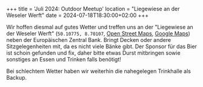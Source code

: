 +++
title = 'Juli 2024: Outdoor Meetup'
location = "Liegewiese an der Weseler Werft"
date = 2024-07-18T18:30:00+02:00
+++

Wir hoffen diesmal auf gutes Wetter und treffen uns an der "Liegewiese an der Weseler Werft" (`50.10775, 8.70107`, [Open Street Maps](https://www.openstreetmap.org/way/73510354), [Google Maps](https://maps.app.goo.gl/rZgMhJbkc1QGWpu38)) neben der Europäischen Zentral Bank. Bringt Decken oder andere Sitzgelegenheiten mit, da es nicht viele Bänke gibt. Der Sponsor für das Bier ist schoin gefunden und fix, daher bitte etwas Durst mitbringen sowie sonstiges an Essen und Trinken falls benötigt!

Bei schlechtem Wetter haben wir weiterhin die nahegelegen Trinkhalle als Backup.
